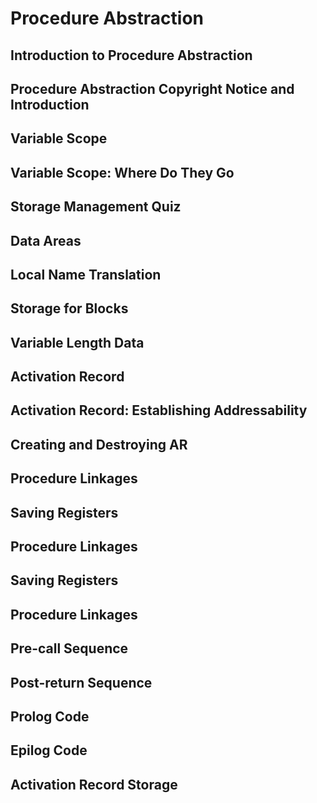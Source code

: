 # Procedure Abstraction

## Introduction to Procedure Abstraction
## Procedure Abstraction Copyright Notice and Introduction
## Variable Scope
## Variable Scope: Where Do They Go
## Storage Management Quiz
## Data Areas
## Local Name Translation
## Storage for Blocks
## Variable Length Data
## Activation Record
## Activation Record: Establishing Addressability
## Creating and Destroying AR
## Procedure Linkages
## Saving Registers
## Procedure Linkages
## Saving Registers
## Procedure Linkages
## Pre-call Sequence
## Post-return Sequence
## Prolog Code
## Epilog Code
## Activation Record Storage
